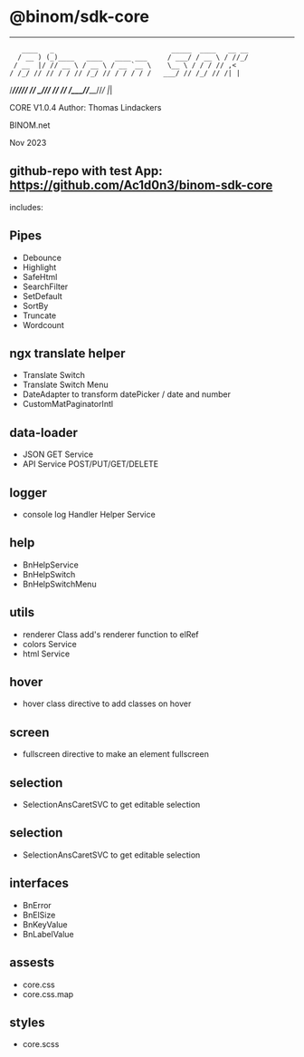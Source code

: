 
# @binom/sdk-core
---------------------------------------------------------------------------------
       ____   _                             _____  ____   __ __
      / __ ) (_)____   ____   ____ ___     / ___/ / __ \ / //_/
     / __  |/ // __ \ / __ \ / __ `__ \    \__ \ / / / // ,<   
    / /_/ // // / / // /_/ // / / / / /   ___/ // /_/ // /| |  
   /_____//_//_/ /_/ \____//_/ /_/ /_/   /____//_____//_/ |_| 



   CORE V1.0.4
   Author: Thomas Lindackers 

   BINOM.net

   Nov 2023

   github-repo with test App:  
   https://github.com/Ac1d0n3/binom-sdk-core                                                     
---------------------------------------------------------------------------------

includes:

## Pipes 
- Debounce
- Highlight
- SafeHtml
- SearchFilter
- SetDefault
- SortBy
- Truncate
- Wordcount

## ngx translate helper 
- Translate Switch
- Translate Switch Menu
- DateAdapter to transform datePicker / date and number
- CustomMatPaginatorIntl

## data-loader
- JSON GET Service
- API Service POST/PUT/GET/DELETE 

## logger 
- console log Handler Helper Service

## help
- BnHelpService
- BnHelpSwitch
- BnHelpSwitchMenu

## utils
- renderer Class add's renderer function to elRef
- colors Service 
- html Service

## hover
- hover class directive to add classes on hover

## screen
- fullscreen directive to make an element fullscreen

## selection
- SelectionAnsCaretSVC to get editable selection

## selection
- SelectionAnsCaretSVC to get editable selection

## interfaces
- BnError
- BnElSize
- BnKeyValue
- BnLabelValue

## assests
- core.css
- core.css.map

## styles
- core.scss